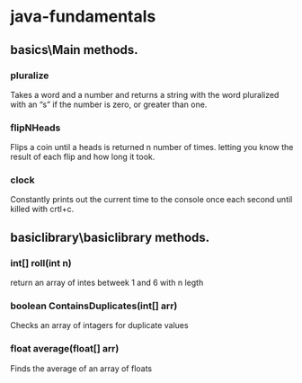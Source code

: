 # java-fundamentals

## basics\Main methods.

### pluralize

Takes a word and a number and returns a string with the word pluralized with an “s” if the number is zero, or greater than one.

### flipNHeads

Flips a coin until a heads is returned n number of times. letting you know the result of each flip and how long it took. 

### clock

Constantly prints out the current time to the console once each second until killed with crtl+c.

## basiclibrary\basiclibrary methods.

### int[] roll(int n)

return an array of intes betweek 1 and 6 with n legth

### boolean ContainsDuplicates(int[] arr)

Checks an array of intagers for duplicate values

### float average(float[] arr)

Finds the average of an array of floats
